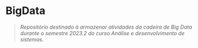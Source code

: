 # BigData

> *Repositório destinado à armazenar atividades da cadeira de Big Data durante o semestre 2023.2 do curso Análise e desenvolvimento de sistemas.*

